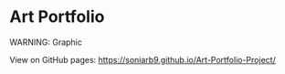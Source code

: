 # Art Portfolio

WARNING: Graphic

 View on GitHub pages:
https://soniarb9.github.io/Art-Portfolio-Project/
